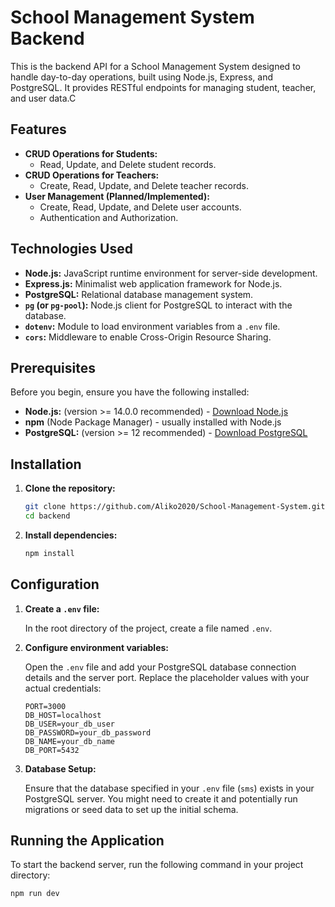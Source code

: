 # School Management System Backend

This is the backend API for a School Management System designed to handle day-to-day operations, built using Node.js, Express, and PostgreSQL. It provides RESTful endpoints for managing student, teacher, and user data.C

## Features

* **CRUD Operations for Students:**
    * Read, Update, and Delete student records.
* **CRUD Operations for Teachers:**
    * Create, Read, Update, and Delete teacher records.
* **User Management (Planned/Implemented):**
    * Create, Read, Update, and Delete user accounts.
    * Authentication and Authorization.

## Technologies Used

* **Node.js:** JavaScript runtime environment for server-side development.
* **Express.js:** Minimalist web application framework for Node.js.
* **PostgreSQL:** Relational database management system.
* **`pg` (or `pg-pool`):** Node.js client for PostgreSQL to interact with the database.
* **`dotenv`:** Module to load environment variables from a `.env` file.
* **`cors`:** Middleware to enable Cross-Origin Resource Sharing.

## Prerequisites

Before you begin, ensure you have the following installed:

* **Node.js:** (version >= 14.0.0 recommended) - [Download Node.js](https://nodejs.org/)
* **npm** (Node Package Manager) - usually installed with Node.js
* **PostgreSQL:** (version >= 12 recommended) - [Download PostgreSQL](https://www.postgresql.org/download/)

## Installation

1.  **Clone the repository:**

    ```bash
    git clone https://github.com/Aliko2020/School-Management-System.git
    cd backend
    ```

2.  **Install dependencies:**

    ```bash
    npm install
    ```

## Configuration

1.  **Create a `.env` file:**

    In the root directory of the project, create a file named `.env`.

2.  **Configure environment variables:**

    Open the `.env` file and add your PostgreSQL database connection details and the server port. Replace the placeholder values with your actual credentials:

    ```dotenv
    PORT=3000
    DB_HOST=localhost
    DB_USER=your_db_user
    DB_PASSWORD=your_db_password
    DB_NAME=your_db_name
    DB_PORT=5432
    ```
3.  **Database Setup:**

    Ensure that the database specified in your `.env` file (`sms`) exists in your PostgreSQL server. You might need to create it and potentially run migrations or seed data to set up the initial schema.

## Running the Application

To start the backend server, run the following command in your project directory:

```bash
npm run dev
